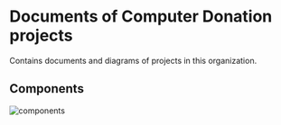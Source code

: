 Documents of Computer Donation projects
===

Contains documents and diagrams of projects in this organization.

## Components

![components](http://www.plantuml.com/plantuml/proxy?src=https://raw.githubusercontent.com/computer-donation/docs/main/diagrams/components.puml)
